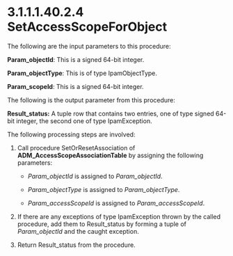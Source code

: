 <html dir="LTR" xmlns:mshelp="http://msdn.microsoft.com/mshelp" xmlns:ddue="http://ddue.schemas.microsoft.com/authoring/2003/5" xmlns:xlink="http://www.w3.org/1999/xlink" xmlns:tool="http://www.microsoft.com/tooltip">
 <body>
 <div id="header">
 <h1 class="heading">3.1.1.1.40.2.4 SetAccessScopeForObject</h1>
 </div>
 <div id="mainSection">
 <div id="mainBody">
 <div id="allHistory" class="saveHistory"></div>
 <div id="sectionSection0" class="section" name="collapseableSection">
 

<p>The following are the input parameters to this procedure:</p>

<p><b>Param_objectId</b>: This is a signed 64-bit
integer.</p>

<p><b>Param_objectType</b>: This is of type
IpamObjectType.</p>

<p><b>Param_scopeId</b>: This is a signed 64-bit
integer. </p>

<p>The following is the output parameter from this procedure:</p>

<p><b>Result_status:</b> A tuple row that contains two
entries, one of type signed 64-bit integer, the second one of type IpamException.</p>

<p>The following processing steps are involved:</p>

<ol><li><p><span> </span>Call procedure
SetOrResetAssociation of <b>ADM_AccessScopeAssociationTable</b> by assigning
the following parameters:</p>

<ul><li><p><span><span> </span></span><i>Param_objectId</i>
is assigned to <i>Param_objectId</i>.</p>

</li><li><p><span><span> </span></span><i>Param_objectType</i>
is assigned to <i>Param_objectType</i>.</p>

</li><li><p><span><span> </span></span><i>Param_accessScopeId</i>
is assigned to <i>Param_accessScopeId</i>.</p>

</li></ul></li><li><p><span> </span>If there are any
exceptions of type IpamException thrown by the called procedure, add them to
Result_status by forming a tuple of <i>Param_objectId</i> and the caught
exception.</p>

</li><li><p><span> </span>Return Result_status
from the procedure.</p>

</li></ol>
 </div>
 </div>
 </div>
 </body>
</html>